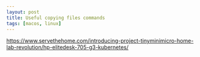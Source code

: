 ```yaml
---
layout: post
title: Useful copying files commands
tags: [macos, linux]
---
```




https://www.servethehome.com/introducing-project-tinyminimicro-home-lab-revolution/hp-elitedesk-705-g3-kubernetes/

[weblink-imagemagic]: https://imagemagick.org/
[weblink-libheif-macos]: https://www.libde265.org/
[weblink-libheif-alternative]: https://github.com/strukturag/libheif
